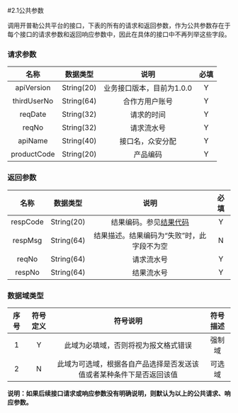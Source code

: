 #2.1公共参数

调用开普勒公共平台的接口，下表的所有的请求和返回参数，作为公共参数存在于每个接口的请求参数和返回响应参数中，因此在具体的接口中不再列举这些字段。

### 请求参数

名称 | 数据类型 | 说明 | 必填 
:-: | :-:     | :-: | :-: 
apiVersion | String(20) | 业务接口版本，目前为1.0.0 | Y
thirdUserNo | String(64) | 合作方用户账号 | Y
reqDate | String(32) | 请求的时间 | Y
reqNo | String(32) | 请求流水号 | Y
apiName| String(40) | 接口名，众安分配 | Y
productCode | String(20) | 产品编码 | Y

### 返回参数
名称 | 数据类型 | 说明 | 必填 
:-: | :-:     | :-: | :-: 
respCode | String(20) | 结果编码。参见[结果代码](../base/resultCode.md) | Y
respMsg | String(64) | 结果描述。结果编码为“失败”时，此字段不为空  | N
reqNo | String(64) | 请求流水号 | Y
respNo | String(64) | 结果流水号 | Y

### 数据域类型
序号 | 符号定义 | 符号说明 | 符号描述
:-: | :-:     | :-: | :-: 
1 | Y | 此域为必填域，否则将视为报文格式错误 | 	强制域
2 | N | 此域为可选域，根据各自产品选择是否发送该值或者某种条件下是否返回该值  | 可选域

__说明：如果后续接口请求或响应参数没有明确说明，则默认为以上的公共请求、响应参数。__
                                              



